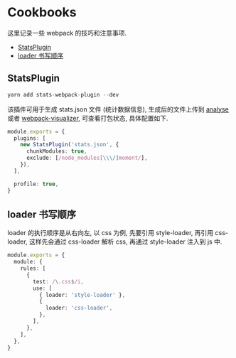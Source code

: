 # Cookbooks

这里记录一些 webpack 的技巧和注意事项.

- [StatsPlugin](#statsplugin)
- [loader 书写顺序](#loader-%E4%B9%A6%E5%86%99%E9%A1%BA%E5%BA%8F)

## StatsPlugin

```ts
yarn add stats-webpack-plugin --dev
```

该插件可用于生成 stats.json 文件 (统计数据信息), 生成后的文件上传到 [analyse](http://webpack.github.io/analyse/) 或者 [webpack-visualizer](https://chrisbateman.github.io/webpack-visualizer/), 可查看打包状态, 具体配置如下.

```ts
module.exports = {
  plugins: [
    new StatsPlugin('stats.json', {
      chunkModules: true,
      exclude: [/node_modules[\\\/]moment/],
    }),
  ],

  profile: true,
}
```

## loader 书写顺序

loader 的执行顺序是从右向左, 以 css 为例, 先要引用 style-loader, 再引用 css-loader, 这样先会通过 css-loader 解析 css, 再通过 style-loader 注入到 js 中.

```ts
module.exports = {
  module: {
    rules: [
      {
        test: /\.css$/i,
        use: [
          { loader: 'style-loader' },
          {
            loader: 'css-loader',
          },
        ],
      },
    ],
  },
}
```
